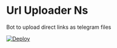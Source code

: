 # Url Uploader Ns
Bot to upload direct links as telegram files 

[![Deploy](https://www.herokucdn.com/deploy/button.svg)](https://heroku.com/deploy?template=https://github.com/AnoNymouS1033/all1)
